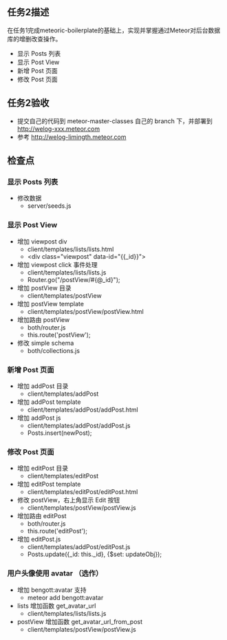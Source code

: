 ## 任务2描述
在任务1完成meteoric-boilerplate的基础上，实现并掌握通过Meteor对后台数据库的增删改查操作。
* 显示 Posts 列表
* 显示 Post View
* 新增 Post 页面
* 修改 Post 页面

## 任务2验收
* 提交自己的代码到 meteor-master-classes 自己的 branch 下，并部署到 http://welog-xxx.meteor.com
* 参考 http://welog-limingth.meteor.com

## 检查点 

### 显示 Posts 列表
* 修改数据
  - server/seeds.js

### 显示 Post View
* 增加 viewpost div
  - client/templates/lists/lists.html
  - \<div class="viewpost" data-id="{{_id}}"\>
* 增加 viewpost click 事件处理
  - client/templates/lists/lists.js
  - Router.go("/postView/#{@_id}");
* 增加 postView 目录
  - client/templates/postView
* 增加 postView template
  - client/templates/postView/postView.html
* 增加路由 postView
  - both/router.js
  - this.route('postView');
* 修改 simple schema
  - both/collections.js

### 新增 Post 页面
* 增加 addPost 目录
  - client/templates/addPost
* 增加 addPost template
  - client/templates/addPost/addPost.html
* 增加 addPost js
  - client/templates/addPost/addPost.js
  - Posts.insert(newPost);

### 修改 Post 页面
* 增加 editPost 目录
  - client/templates/editPost
* 增加 editPost template
  - client/templates/editPost/editPost.html
* 修改 postView，右上角显示 Edit 按钮
  - client/templates/postView/postView.js
* 增加路由 editPost
  - both/router.js
  - this.route('editPost');
* 增加 editPost.js
  - client/templates/addPost/editPost.js
  - Posts.update({_id: this._id}, {$set: updateObj});

### 用户头像使用 avatar （选作）
* 增加 bengott:avatar 支持
  - meteor add bengott:avatar
* lists 增加函数 get_avatar_url
  - client/templates/lists/lists.js
* postView 增加函数 get_avatar_url_from_post
  - client/templates/postView/postView.js

